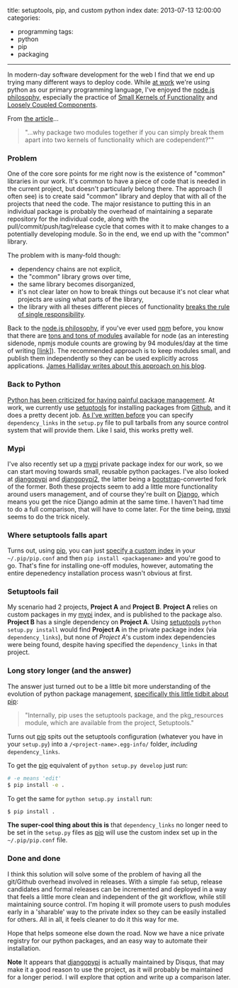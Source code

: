 title: setuptools, pip, and custom python index
date: 2013-07-13 12:00:00
categories:
 - programming
tags:
 - python
 - pip
 - packaging
---
In modern-day software development for the web I find that we end up trying many different ways to deploy code. While [at work](http://strathcom.com/) we're using python as our primary programming language, I've enjoyed the [node.js philosophy][1], especially the practice of [Small Kernels of Functionality][1] and [Loosely Coupled Components][1]. 

From [the article][5]...

 > "...why package two modules together if you can simply break them apart into two kernels of functionality which are codependent?""

### Problem

One of the core sore points for me right now is the existence of "common" libraries in our work. It's common to have a piece of code that is needed in the current project, but doesn't particularly belong there. The approach (I often see) is to create said "common" library and deploy that with all of the projects that need the code. The major resistance to putting this in an individual package is probably the overhead of maintaining a separate repository for the individual code, along with the pull/commit/push/tag/release cycle that comes with it to make changes to a potentially developing module. So in the end, we end up with the "common" library.

The problem with is many-fold though:

 * dependency chains are not explicit,
 * the "common" library grows over time,
 * the same library becomes disorganized,
 * it's not clear later on how to break things out because it's not clear what projects are using what parts of the library,
 * the library with all theses different pieces of functionality [breaks the rule of single responsibility][6].

Back to the [node.js philosophy][1], if you've ever used [npm][2] before, you know that there are [tons and tons of modules][3] available for node (as an interesting sidenode, npmjs module counts are growing by 94 modules/day at the time of writing [[link][3]]). The recommended approach is to keep modules small, and publish them independently so they can be used explicitly across applications. [James Halliday writes about this approach on his blog][4].

### Back to Python

[Python has been criticized for having painful package management][7]. At work, we currently use [setuptools][8] for installing packages from [Github][9], and it does a pretty decent job. [As I've written before][10] you can specify `dependency_links` in the `setup.py` file to pull tarballs from any source control system that will provide them. Like I said, this works pretty well.

### Mypi

I've also recently set up a [mypi][11] private package index for our work, so we can start moving towards small, reusable python packages. I've also looked at [djangopypi][12] and [djangopypi2][13], the latter being a [bootstrap][14]-converted fork of the former. Both these projects seem to add a little more functionality around users management, and of course they're built on [Django][14], which means you get the nice Django admin at the same time. I haven't had time to do a full comparison, that will have to come later. For the time being, [mypi][11] seems to do the trick nicely.

### Where setuptools falls apart

Turns out, using [pip][15], you can just [specify a custom index][16] in your `~/.pip/pip.conf` and then `pip install <packagename>` and you're good to go. That's fine for installing one-off modules, however, automating the entire depenedency installation process wasn't obvious at first. 

### Setuptools fail

My scenario had 2 projects, **Project A** and **Project B**. **Project A** relies on custom packages in my [mypi][11] index, and is published to the package also. **Project B** has a single dependency on **Project A**. Using [setuptools][8] `python setup.py install` would find **Project A** in the private package index (via `dependency_links`), but none of *Project A*'s custom index dependencies were being found, despite having specified the `dependency_links` in that project.

### Long story longer (and the answer)

The answer just turned out to be a little bit more understanding of the evolution of python package management, [specifically this little tidbit about pip][17]:

> "Internally, pip uses the setuptools package, and the pkg_resources module, which are available from the project, Setuptools."

Turns out [pip][15] spits out the setuptools configuration (whatever you have in your `setup.py`) into a `/<project-name>.egg-info/` folder, *including* `dependency_links`. 


To get the [pip][15] equivalent of `python setup.py develop` just run:
 
 ``` bash
# -e means 'edit'
$ pip install -e .
```

To get the same for `python setup.py install` run:

``` bash
$ pip install .
```

 **The super-cool thing about this is** that `dependency_links` no longer need to be set in the `setup.py` files as [pip][15] will use the custom index set up in the `~/.pip/pip.conf` file.

### Done and done
I think this solution will solve some of the problem of having all the git/Github overhead involved in releases. With a simple `fab` setup, release candidates and formal releases can be incremented and deployed in a way that feels a little more clean and independent of the git workflow, while still maintaining source control. I'm hoping it will promote users to push modules early in a 'sharable' way to the private index so they can be easily installed for others. All in all, it feels cleaner to do it this way for me.

Hope that helps someone else down the road. Now we have a nice private registry for our python packages, and an easy way to automate their installation.


**Note** It appears that [djangopypi][12] is actually maintained by Disqus, that may make it a good reason to use the project, as it will probably be maintained for a longer period. I will explore that option and write up a comparison later.

[1]: http://blog.nodejitsu.com/the-nodejs-philosophy
[2]: http://npmjs.org
[3]: http://modulecounts.com/
[4]: http://substack.net/how_I_write_modules
[5]: http://blog.nodejitsu.com/the-nodejs-philosophy
[6]: http://en.wikipedia.org/wiki/Single_responsibility_principle
[7]: http://www.simplistix.co.uk/presentations/python_package_management_08/python_package_management_08.pdf
[8]: https://pythonhosted.org/setuptools/index.html
[9]: http://github.com/
[10]: http://blog.aaronfay.ca/github-setuptools-awesomeness
[11]: http://exhuma.github.io/mypi/
[12]: https://github.com/disqus/djangopypi
[13]: https://djangopypi2.readthedocs.org/en/latest/
[14]: http://djangoproject.com/
[15]: http://www.pip-installer.org/en/latest/
[16]: http://exhuma.github.io/mypi/index-config.html#downloading-installing-packages-from-the-index
[17]: http://www.pip-installer.org/en/release-1.4/logic.html#setuptools-pkg-resources
